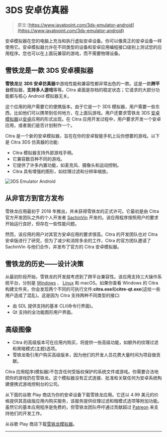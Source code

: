 # 3DS 安卓仿真器

> 原文:[https://www.javatpoint.com/3ds-emulator-android](https://www.javatpoint.com/3ds-emulator-android)

安卓模拟器在您的电脑上充当和执行虚拟安卓设备。你可以像真正的安卓设备一样使用它。安卓模拟器允许在不同类型的设备和安卓应用编程接口级别上测试您的应用程序。您也可以在上面玩兼容的游戏，而不需要物理设备。

## 雪铁龙是一款 3DS 安卓模拟器

**雪铁龙**是 **3DS 安卓仿真器**中游戏性能和兼容性都非常出色的一款。这是一款**跨平台**模拟器，**支持多人游戏**等等。Citra 桌面是存档的稳定状态；它请求的大部分功能都与核心 Android 模拟器无关。

这个应用的用户需要它的便携版本。由于它是一个 3DS 模拟器，用户需要一些东西，比如他们可以携带到任何地方，在上面玩游戏。用户还要求雪铁龙 3DS [安卓模拟器](https://www.javatpoint.com/android-emulator)以[安卓](https://www.javatpoint.com/android-tutorial)应用的形式出现。在 Citra 应用开发过程中，用户要求开发一个安卓应用，或者我们是否计划制作一个。

Citra 是一个新的安卓模拟器，旨在在你的安卓智能手机上玩你想要的游戏。以下是 Citra 3DS 仿真器的功能:

*   Citra 模拟器支持外部游戏手柄。
*   它兼容数百种不同的游戏。
*   它提供了许多内置功能，如麦克风、摄像头和运动控制。
*   Citra 具有增强的图形，如纹理过滤和分辨率缩放。

![3DS Emulator Android](../Images/576ad66766f5d29d2f88ada589583a98.png)

## 从非官方到官方发布

雪铁龙应用最初于 2018 年推出，并未获得雪铁龙的正式许可。它最初是由 Citra 官方开发团队之外的个人开发者 [SachinVin](https://github.com/sachinvin) 开发的。该应用程序按照用户的要求开始运行良好，但存在一些性能问题。

然而，该应用的用户对其官方安卓应用的要求很高。Citra 的开发团队也对 Citra 安卓版进行了研究，但为了减少和消除多余的工作，Citra 的官方团队邀请了 SachinVin 与他们合作，并发布了官方的 Citra 安卓模拟器。

## 雪铁龙的历史——设计决策

从最初阶段开始，雪铁龙的开发就考虑到了跨平台兼容性。该应用支持三大操作系统平台，分别是 [Windows](https://www.javatpoint.com/windows) 、 [Linux](https://www.javatpoint.com/linux-tutorial) 和 macOS。如果你查看 Windows 的 Citra 构建文件夹，你会发现两个不同的可执行文件:**citra.exe**和**citre-qt.exe**(这给一些用户造成了混乱)。这是因为 Citra 支持两种不同类型的接口:

*   由 SDL 提供支持的基本 CLI(命令行界面)。
*   Qt 支持的全功能图形用户界面。

## 高级图像

*   Citra 的高级版本可在应用内购买，将提供一些高级功能，如额外的纹理过滤和黑暗模式(主题)选项。
*   雪铁龙吸引用户购买高级版本，因为他们的开发人员花费大量时间为项目做贡献。

Citra 应用程序(模拟器)不包含任何受版权保护的系统文件或游戏。你需要合法地把你的游戏扔在雪铁龙。这个模拟器没有正式连接、批准和关联任何为安卓系统构建便携式游戏控制台的公司。

从下面的谷歌 Play 商店为你的安卓设备下载雪铁龙应用。它还以 4.99 美元的价格提供其高级版应用内购买服务，该服务提供纹理过滤和暗模式选项等附加功能。虽然它的基本应用程序是免费的，但雪铁龙团队呼吁通过贡献超过 [Patreon](https://www.patreon.com/citraemu) 来支持他们的开发工作。

从谷歌 Play 商店下载[雪铁龙模拟器](https://play.google.com/store/apps/details?id=org.citra.citra_emu)。

* * *